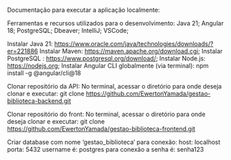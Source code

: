 Documentação para executar a aplicação localmente:

Ferramentas e recursos utilizados para o desenvolvimento:
Java 21;
Angular 18;
PostgreSQL;
Dbeaver;
IntelliJ;
VSCode;

Instalar Java 21: https://www.oracle.com/java/technologies/downloads/?er=221886
Instalar Maven: https://maven.apache.org/download.cgi;
Instalar PostgreSQL : https://www.postgresql.org/download/;
Instalar Node.js: https://nodejs.org;
Instalar Angular CLI globalmente (via terminal): npm install -g @angular/cli@18

Clonar repositório da API:
No terminal, acessar o diretório para onde deseja clonar e executar:
git clone https://github.com/EwertonYamada/gestao-biblioteca-backend.git

Clonar repositório do front:
No terminal, acessar o diretório para onde deseja clonar e executar:
git clone https://github.com/EwertonYamada/gestao-biblioteca-frontend.git

Criar database com nome ‘gestao_biblioteca’
para conexão:
host: localhost
		porta: 5432
username é: postgres
para conexão a senha é: senha123
